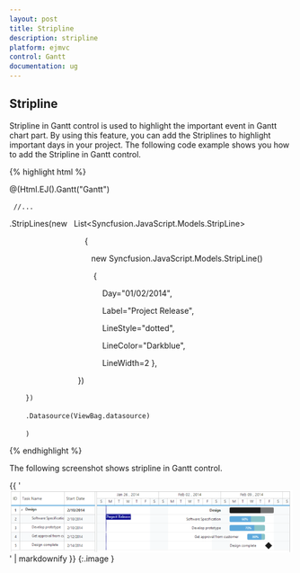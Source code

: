 ```yaml
---
layout: post
title: Stripline
description: stripline
platform: ejmvc
control: Gantt
documentation: ug
---
```


## Stripline

Stripline in Gantt control is used to highlight the important event in Gantt chart part. By using this feature, you can add the Striplines to highlight important days in your project. The following code example shows you how to add the Stripline in Gantt control.





{% highlight html %}



@(Html.EJ().Gantt("Gantt")

     //...

 .StripLines(new   List<Syncfusion.JavaScript.Models.StripLine> 

                                  {

                                     new Syncfusion.JavaScript.Models.StripLine()

                                      { 

                                          Day="01/02/2014", 

                                          Label="Project Release", 

                                          LineStyle="dotted",

                                          LineColor="Darkblue",

                                          LineWidth=2 }, 

                               })

        })                                   	

        .Datasource(ViewBag.datasource)

        )



{% endhighlight %}





The following screenshot shows stripline in Gantt control.



{{ '![](Stripline_images/Stripline_img1.png)' | markdownify }}
{:.image }


